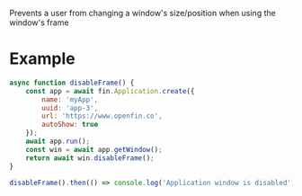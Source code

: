Prevents a user from changing a window's size/position when using the window's frame
# Example
```js
async function disableFrame() {
    const app = await fin.Application.create({
        name: 'myApp',
        uuid: 'app-3',
        url: 'https://www.openfin.co',
        autoShow: true
    });
    await app.run();
    const win = await app.getWindow();
    return await win.disableFrame();
}

disableFrame().then(() => console.log('Application window is disabled')).catch(err => console.log(err));
```
